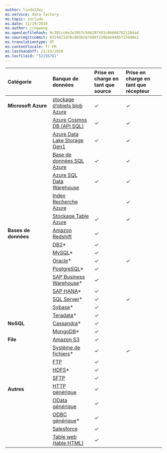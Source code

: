 ```yaml
---
author: linda33wj
ms.service: data-factory
ms.topic: include
ms.date: 11/19/2018
ms.author: jingwang
ms.openlocfilehash: 0c381cc6e2e2957c946207491c666667821184ad
ms.sourcegitcommit: 8314421d78cd83b2e7d86f128bde94857134d8e1
ms.translationtype: HT
ms.contentlocale: fr-FR
ms.lasthandoff: 11/19/2018
ms.locfileid: "52156761"
---
```

| Catégorie | Banque de données | Prise en charge en tant que source | Prise en charge en tant que récepteur |
|:--- |:--- |:--- |:--- |
| **Microsoft Azure** |[stockage d’objets blob Azure](../articles/data-factory/v1/data-factory-azure-blob-connector.md) |✓ |✓ |
| &nbsp; |[Azure Cosmos DB (API SQL)](../articles/data-factory/v1/data-factory-azure-documentdb-connector.md) |✓ |✓ |
| &nbsp; |[Azure Data Lake Storage Gen1](../articles/data-factory/v1/data-factory-azure-datalake-connector.md) |✓ |✓ |
| &nbsp; |[Base de données SQL Azure](../articles/data-factory/v1/data-factory-azure-sql-connector.md) |✓ |✓ |
| &nbsp; |[Azure SQL Data Warehouse](../articles/data-factory/v1/data-factory-azure-sql-data-warehouse-connector.md) |✓ |✓ |
| &nbsp; |[Index Recherche Azure](../articles/data-factory/v1/data-factory-azure-search-connector.md) | |✓ |
| &nbsp; |[Stockage Table Azure](../articles/data-factory/v1/data-factory-azure-table-connector.md) |✓ |✓ |
| **Bases de données** |[Amazon Redshift](../articles/data-factory/v1/data-factory-amazon-redshift-connector.md) |✓ | |
| &nbsp; |[DB2](../articles/data-factory/v1/data-factory-onprem-db2-connector.md)* |✓ | |
| &nbsp; |[MySQL](../articles/data-factory/v1/data-factory-onprem-mysql-connector.md)* |✓ | |
| &nbsp; |[Oracle](../articles/data-factory/v1/data-factory-onprem-oracle-connector.md)* |✓ |✓ |
| &nbsp; |[PostgreSQL](../articles/data-factory/v1/data-factory-onprem-postgresql-connector.md)* |✓ | |
| &nbsp; |[SAP Business Warehouse](../articles/data-factory/v1/data-factory-sap-business-warehouse-connector.md)* |✓ | |
| &nbsp; |[SAP HANA](../articles/data-factory/v1/data-factory-sap-hana-connector.md)* |✓ | |
| &nbsp; |[SQL Server](../articles/data-factory/v1/data-factory-sqlserver-connector.md)* |✓ |✓ |
| &nbsp; |[Sybase](../articles/data-factory/v1/data-factory-onprem-sybase-connector.md)* |✓ | |
| &nbsp; |[Teradata](../articles/data-factory/v1/data-factory-onprem-teradata-connector.md)* |✓ | |
| **NoSQL** |[Cassandra](../articles/data-factory/v1/data-factory-onprem-cassandra-connector.md)* |✓ | |
| &nbsp; |[MongoDB](../articles/data-factory/v1/data-factory-on-premises-mongodb-connector.md)* |✓ | |
| **File** |[Amazon S3](../articles/data-factory/v1/data-factory-amazon-simple-storage-service-connector.md) |✓ | |
| &nbsp; |[Système de fichiers](../articles/data-factory/v1/data-factory-onprem-file-system-connector.md)* |✓ |✓ |
| &nbsp; |[FTP](../articles/data-factory/v1/data-factory-ftp-connector.md) |✓ | |
| &nbsp; |[HDFS](../articles/data-factory/v1/data-factory-hdfs-connector.md)* |✓ | |
| &nbsp; |[SFTP](../articles/data-factory/v1/data-factory-sftp-connector.md) |✓ | |
| **Autres** |[HTTP générique](../articles/data-factory/v1/data-factory-http-connector.md) |✓ | |
| &nbsp; |[OData générique](../articles/data-factory/v1/data-factory-odata-connector.md) |✓ | |
| &nbsp; |[ODBC générique](../articles/data-factory/v1/data-factory-odbc-connector.md)* |✓ | |
| &nbsp; |[Salesforce](../articles/data-factory/v1/data-factory-salesforce-connector.md) |✓ | |
| &nbsp; |[Table web (table HTML)](../articles/data-factory/v1/data-factory-web-table-connector.md) |✓ | |


